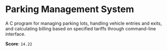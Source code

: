 # Parking Management System

A C program for managing parking lots, handling vehicle entries and exits, and calculating billing based on specified tariffs through command-line interface.

**Score**: `14.22`
